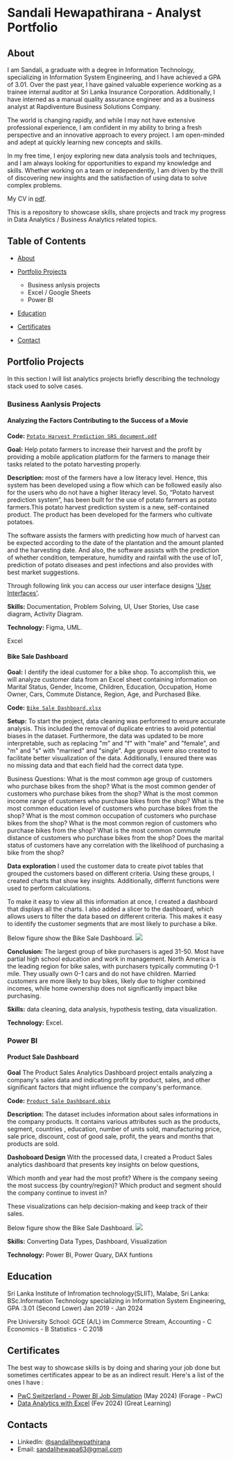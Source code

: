 # Sandali Hewapathirana - Analyst Portfolio
## About
I am Sandali, a graduate with a degree in Information Technology, specializing in Information System Engineering, and I have achieved a GPA of 3.01. Over the past year, I have gained valuable experience working as a trainee internal auditor at Sri Lanka Insurance Corporation. Additionally, I have interned as a manual quality assurance engineer and as a business analyst at Rapdiventure Business Solutions Company. 

The world is changing rapidly, and while I may not have extensive professional experience, I am confident in my ability to bring a fresh perspective and an innovative approach to every project. I am open-minded and adept at quickly learning new concepts and skills.

In my free time, I enjoy exploring new data analysis tools and techniques, and I am always looking for opportunities to expand my knowledge and skills. Whether working on a team or independently, I am driven by the thrill of discovering new insights and the satisfaction of using data to solve complex problems.

My CV in [pdf](https://github.com/tiannaparris/Data-Analysis-Portfolio/blob/main/Tianna%20Parris%20CV.pdf).

This is a repository to showcase skills, share projects and track my progress in Data Analytics / Business Analytics related topics.

## Table of Contents
- [About](https://github.com/SandaliHewapathirana/Sandali-Hewapathirana-portfolio/edit/main/README.md#about)
- [Portfolio Projects](https://github.com/SandaliHewapathirana/Sandali-Hewapathirana-portfolio/edit/main/README.md#portfolio-projects)
  - Business anlysis projects
  - Excel / Google Sheets
  - Power BI
  

- [Education](https://github.com/SandaliHewapathirana/Sandali-Hewapathirana-portfolio/edit/main/README.md#education)  
- [Certificates](https://github.com/SandaliHewapathirana/Sandali-Hewapathirana-portfolio/edit/main/README.md#certificates)
- [Contact](https://github.com/SandaliHewapathirana/Sandali-Hewapathirana-portfolio/edit/main/README.md#contacts)

  
## Portfolio Projects
In this section I will list analytics projects briefly describing the technology stack used to solve cases.

### Business Aanlysis Projects
#### Analyzing the Factors Contributing to the Success of a Movie
**Code:** [`Potato Harvest Prediction SRS document.pdf`](https://github.com/SandaliHewapathirana/Portfolio-Projects/blob/main/Potato%20Harvest%20Prediction%20SRS%20document.pdf)

**Goal:**
Help potato farmers to increase their harvest and the profit by providing a mobile application platform for the farmers to manage their tasks related to the potato harvesting properly.

**Description:** 
most of the farmers have a low literacy level. Hence, this system has been developed using a flow which can be followed easily also for the users who do not have a higher literacy level. So, “Potato harvest prediction system”, has been built for the use of potato farmers as potato farmers.This potato harvest prediction system is a new, self-contained product. The product has been developed for the farmers who cultivate potatoes.

The software assists the farmers with predicting how much of harvest can be expected according to the date of the plantation and the amount planted and the harvesting date. And also, the software assists with the prediction of whether condition, temperature, humidity and rainfall with the use of IoT, prediction of potato diseases and pest infections and also provides with best market suggestions.

Through following link you can access our user interface designs ['User Interfaces'](https://www.figma.com/design/kQnmgH56Hn3I8w4OQ7gdZ6/Solution-2?node-id=0-1).

**Skills:** Documentation, Problem Solving, UI, User Stories, Use case diagram, Activity Diagram.

**Technology:** Figma, UML.

Excel
#### Bike Sale Dashboard

**Goal:** I
dentify the ideal customer for a bike shop. To accomplish this, we will analyze customer data from an Excel sheet containing information on Marital Status, Gender, Income, Children, Education, Occupation, Home Owner, Cars, Commute Distance, Region, Age, and Purchased Bike.

**Code:** [`Bike Sale Dashboard.xlsx`](https://github.com/SandaliHewapathirana/Portfolio-Projects/blob/main/Bike%20Sale%20Dashboard.xlsx)

**Setup:**
To start the project, data cleaning was performed to ensure accurate analysis. This included the removal of duplicate entries to avoid potential biases in the dataset. Furthermore, the data was updated to be more interpretable, such as replacing "m" and "f" with "male" and "female", and "m" and "s" with "married" and "single". Age groups were also created to facilitate better visualization of the data. Additionally, I ensured there was no missing data and that each field had the correct data type.

Business Questions:
What is the most common age group of customers who purchase bikes from the shop?
What is the most common gender of customers who purchase bikes from the shop?
What is the most common income range of customers who purchase bikes from the shop?
What is the most common education level of customers who purchase bikes from the shop?
What is the most common occupation of customers who purchase bikes from the shop?
What is the most common region of customers who purchase bikes from the shop?
What is the most common commute distance of customers who purchase bikes from the shop?
Does the marital status of customers have any correlation with the likelihood of purchasing a bike from the shop?

**Data exploration**
I used the customer data to create pivot tables that grouped the customers based on different criteria. Using these groups, I created charts that show key insights. Additionally, differnt functions were used to perform calculations.

To make it easy to view all this information at once, I created a dashboard that displays all the charts. I also added a slicer to the dashboard, which allows users to filter the data based on different criteria. This makes it easy to identify the customer segments that are most likely to purchase a bike.

Below figure show the Bike Sale Dashboard.
![](https://github.com/SandaliHewapathirana/Sandali-Hewapathirana-portfolio/blob/main/images/DashboardOfBikeBuyrs.png)

**Conclusion:** 
The largest group of bike purchasers is aged 31-50. Most have partial high school education and work in management. North America is the leading region for bike sales, with purchasers typically commuting 0-1 mile. They usually own 0-1 cars and do not have children. Married customers are more likely to buy bikes, likely due to higher combined incomes, while home ownership does not significantly impact bike purchasing.

**Skills:** data cleaning, data analysis, hypothesis testing, data visualization.

**Technology:** Excel.

### Power BI
#### Product Sale Dashboard

**Goal**
The Product Sales Analytics Dashboard project entails analyzing a company's sales data and indicating profit by product, sales, and other significant factors that might influence the company's performance.

**Code:** [`Product Sale Dashboard.pbix`](https://github.com/SandaliHewapathirana/Portfolio-Projects/blob/main/Product%20Sale%20Dashboard.pbix)

**Description:** 
The dataset includes information about sales informations in the company products. It contains various attributes such as the products, segment, countries , education, number of units sold, manufacturing price, sale price, discount, cost of good sale, profit, the years and months that products are sold.

**Dashoboard Design**
With the processed data, I created a Product Sales analytics dashboard that presents key insights on below questions,

Which month and year had the most profit?
Where is the company seeing the most success (by country/region)?
Which product and segment should the company continue to invest in?

These visualizations can help decision-making and keep track of their sales.

Below figure show the Bike Sale Dashboard.
![](https://github.com/SandaliHewapathirana/Sandali-Hewapathirana-portfolio/blob/main/images/Dashoboardpowerbi.png)

**Skills:**  Converting Data Types, Dashboard, Visualization

**Technology:** Power BI, Power Quary, DAX funtions



## Education
Sri Lanka Institute of Infromation technology(SLIIT), Malabe, Sri Lanka: 
BSc.Information Technology specializing in Information System Engineering,
GPA :3.01 (Second Lower)
Jan 2019 - Jan 2024

Pre University School:
GCE (A/L) im Commerce Stream,
Accounting - C
Economics  - B
Statistics - C
2018

## Certificates
The best way to showcase skills is by doing and sharing your job done but sometimes certificates appear to be as an indirect result. Here's a list of the ones I have \:
- [PwC Switzerland - Power BI Job Simulation](https://forage-uploads-prod.s3.amazonaws.com/completion-certificates/PwC%20Switzerland/a87GpgE6tiku7q3gu_PwC%20Switzerland_jfudroFWhmujC95S2_1715489451860_completion_certificate.pdf) (May 2024) (Forage - PwC)
- [Data Analytics with Excel](https://olympus.mygreatlearning.com/courses/82319/certificate) (Fev 2024) (Great Learning)
  
## Contacts
- LinkedIn: [@sandalihewpathirana]([https://www.linkedin.com/in/tianna-parris-9b6823176/](https://www.linkedin.com/in/sandali-hewapathirana-928201201/))
- Email: sandalihewapa63@gmail.com

